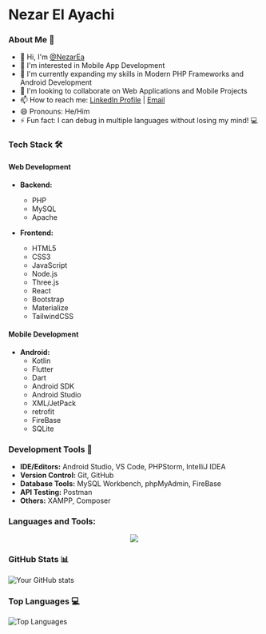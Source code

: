 # Nezar El Ayachi

### About Me 👋
- 👋 Hi, I'm [@NezarEa](https://github.com/NezarEa/NezarElAyachi)
- 👀 I'm interested in Mobile App Development
- 🌱 I'm currently expanding my skills in Modern PHP Frameworks and Android Development
- 💞️ I'm looking to collaborate on Web Applications and Mobile Projects
- 📫 How to reach me: [LinkedIn Profile](https://www.linkedin.com/in/nezar-el-ayachi-68b0192a2/) | [Email](mailto:nezarelayachi@gmail.com)
- 😄 Pronouns: He/Him
- ⚡ Fun fact: I can debug in multiple languages without losing my mind! 💻

### Tech Stack 🛠️
#### Web Development
- **Backend:**
  - PHP
  - MySQL
  - Apache
  
- **Frontend:**
  - HTML5
  - CSS3
  - JavaScript
  - Node.js
  - Three.js
  - React
  - Bootstrap
  - Materialize
  - TailwindCSS

#### Mobile Development
- **Android:**
  - Kotlin
  - Flutter
  - Dart
  - Android SDK
  - Android Studio
  - XML/JetPack
  - retrofit
  - FireBase
  - SQLite

### Development Tools 🔧
- **IDE/Editors:** Android Studio, VS Code, PHPStorm, IntelliJ IDEA
- **Version Control:** Git, GitHub
- **Database Tools:** MySQL Workbench, phpMyAdmin, FireBase
- **API Testing:** Postman
- **Others:** XAMPP, Composer

### Languages and Tools:
<p align="center">
  <a href="https://skillicons.dev">
    <img src="https://skillicons.dev/icons?i=androidstudio,kotlin,figma,xd,css,bootstrap,tailwind,firebase,flutter,git,github,gradle,maven,html,js,nodejs,threejs,react,npm,php,postman,py,sqlite,mysql,visualstudio,vscode,idea,pycharm,windows,linux&theme=dark&perline=12" />
  </a>
</p>

### GitHub Stats 📊
![Your GitHub stats](https://github-readme-stats.vercel.app/api?username=NezarEa&show_icons=true&theme=radical)

### Top Languages 💻
![Top Languages](https://github-readme-stats.vercel.app/api/top-langs/?username=NezarEa&layout=compact&theme=radical)

